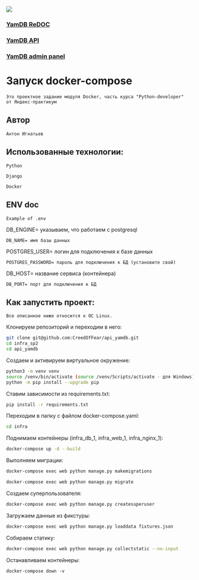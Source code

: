 ## ![](https://github.com/anign/yamdb_final/actions/workflows/yamdb_workflow.yml/badge.svg)

### [YamDB ReDOC](http://158.160.30.65/redoc/)
### [YamDB API](http://158.160.30.65/api/v1/)
### [YamDB admin panel](http://158.160.30.65/admin/)

# Запуск docker-compose
```
Это проектное задание модуля Docker, часть курса "Python-developer"
от Яндекс-практикум
```
## Автор
```
Антон Игнатьев
```
## Использованные технологии:
```
Python
```
```
Django
```
```
Docker
```
## ENV doc
```
Example of .env
```
DB_ENGINE= указываем, что работаем с postgresql
```
DB_NAME= имя базы данных
```
POSTGRES_USER= логин для подключения к базе данных
```
POSTGRES_PASSWORD= пароль для подключения к БД (установите свой)
```
DB_HOST= название сервиса (контейнера)
```
DB_PORT= порт для подключения к БД
```
## Как запустить проект:
```
Все описанное ниже относится к ОС Linux.
```
Клонируем репозиторий и переходим в него:
```bash
git clone git@github.com:CreedOfFear/api_yamdb.git
cd infra_sp2
cd api_yamdb
```
Создаем и активируем виртуальное окружение:
```bash
python3 -m venv venv
source /venv/bin/activate (source /venv/Scripts/activate - для Windows)
python -m pip install --upgrade pip
```

Ставим зависимости из requirements.txt:
```bash
pip install -r requirements.txt
```

Переходим в папку с файлом docker-compose.yaml:
```bash
cd infra
```

Поднимаем контейнеры (infra_db_1, infra_web_1, infra_nginx_1):
```bash
docker-compose up -d --build
```

Выполняем миграции:
```bash
docker-compose exec web python manage.py makemigrations
```
```bash
docker-compose exec web python manage.py migrate
```

Создаем суперпользователя:
```bash
docker-compose exec web python manage.py createsuperuser
```

Загружаем данные из фикстуры:
```bash
docker-compose exec web python manage.py loaddata fixtures.json
```

Собираем статику:
```bash
docker-compose exec web python manage.py collectstatic --no-input
```
Останавливаем контейнеры:
```
docker-compose down -v
```